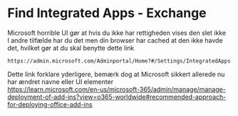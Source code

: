 
# Find Integrated Apps - Exchange
Microsoft horrible UI gør at hvis du ikke har rettigheden vises den slet ikke  
I andre tilfælde har du det men din browser har cached at den ikke havde det, hvilket gør at du skal benytte dette link

```
https://admin.microsoft.com/Adminportal/Home?#/Settings/IntegratedApps
```

Dette link forklare yderligere, bemærk dog at Microsoft sikkert allerede nu har ændret navne eller UI elementer  
https://learn.microsoft.com/en-us/microsoft-365/admin/manage/manage-deployment-of-add-ins?view=o365-worldwide#recommended-approach-for-deploying-office-add-ins
